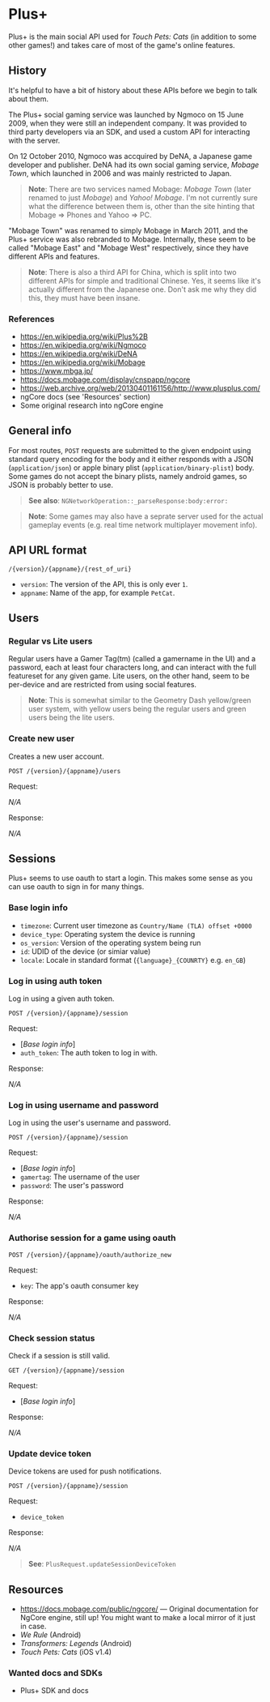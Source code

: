 # Plus+

Plus+ is the main social API used for *Touch Pets: Cats* (in addition to some other games!) and takes care of most of the game's online features.

## History

It's helpful to have a bit of history about these APIs before we begin to talk about them.

The Plus+ social gaming service was launched by Ngmoco on 15 June 2009, when they were still an independent company. It was provided to third party developers via an SDK, and used a custom API for interacting with the server.

On 12 October 2010, Ngmoco was accquired by DeNA, a Japanese game developer and publisher. DeNA had its own social gaming service, *Mobage Town*, which launched in 2006 and was mainly restricted to Japan.

> **Note**: There are two services named Mobage: *Mobage Town* (later renamed to just *Mobage*) and *Yahoo! Mobage*. I'm not currently sure what the difference between them is, other than the site hinting that Mobage => Phones and Yahoo => PC.

"Mobage Town" was renamed to simply Mobage in March 2011, and the Plus+ service was also rebranded to Mobage. Internally, these seem to be called "Mobage East" and "Mobage West" respectively, since they have different APIs and features.

> **Note**: There is also a third API for China, which is split into two different APIs for simple and traditional Chinese. Yes, it seems like it's actually different from the Japanese one. Don't ask me why they did this, they must have been insane.



### References

* https://en.wikipedia.org/wiki/Plus%2B
* https://en.wikipedia.org/wiki/Ngmoco
* https://en.wikipedia.org/wiki/DeNA
* https://en.wikipedia.org/wiki/Mobage
* https://www.mbga.jp/
* https://docs.mobage.com/display/cnspapp/ngcore
* https://web.archive.org/web/20130401161156/http://www.plusplus.com/
* ngCore docs (see 'Resources' section)
* Some original research into ngCore engine

## General info

For most routes, `POST` requests are submitted to the given endpoint using standard query encoding for the body and it either responds with a JSON (`application/json`) or apple binary plist (`application/binary-plist`) body. Some games do not accept the binary plists, namely android games, so JSON is probably better to use.

> **See also**: `NGNetworkOperation::_parseResponse:body:error:`

> **Note**: Some games may also have a seprate server used for the actual gameplay events (e.g. real time network multiplayer movement info).

## API URL format

```
/{version}/{appname}/{rest_of_uri}
```

* `version`: The version of the API, this is only ever `1`.
* `appname`: Name of the app, for example `PetCat`.

## Users

### Regular vs Lite users

Regular users have a Gamer Tag(tm) (called a gamername in the UI) and a password, each at least four characters long, and can interact with the full featureset for any given game. Lite users, on the other hand, seem to be per-device and are restricted from using social features.

> **Note**: This is somewhat similar to the Geometry Dash yellow/green user system, with yellow users being the regular users and green users being the lite users.

### Create new user

Creates a new user account.

```
POST /{version}/{appname}/users
```

Request:

*N/A*

Response:

*N/A*

## Sessions

Plus+ seems to use oauth to start a login. This makes some sense as you can use oauth to sign in for many things.

### Base login info

* `timezone`: Current user timezone as `Country/Name (TLA) offset +0000`
* `device_type`: Operating system the device is running
* `os_version`: Version of the operating system being run
* `id`: UDID of the device (or simiar value)
* `locale`: Locale in standard format (`{language}_{COUNRTY}` e.g. `en_GB`)

### Log in using auth token

Log in using a given auth token.

```
POST /{version}/{appname}/session
```

Request:

* \[*Base login info*\]
* `auth_token`: The auth token to log in with.

Response:

*N/A*

### Log in using username and password

Log in using the user's username and password.

```
POST /{version}/{appname}/session
```

Request:

* \[*Base login info*\]
* `gamertag`: The username of the user
* `password`: The user's password

Response:

*N/A*

### Authorise session for a game using oauth

```
POST /{version}/{appname}/oauth/authorize_new
```

Request:

* `key`: The app's oauth consumer key

Response:

*N/A*

### Check session status

Check if a session is still valid.

```
GET /{version}/{appname}/session
```

Request:

* \[*Base login info*\]

Response:

*N/A*

### Update device token

Device tokens are used for push notifications.

```
POST /{version}/{appname}/session
```

Request:

* `device_token`

Response:

*N/A*

> **See**: `PlusRequest.updateSessionDeviceToken`

## Resources

* https://docs.mobage.com/public/ngcore/ &mdash; Original documentation for NgCore engine, still up! You might want to make a local mirror of it just in case.
* *We Rule* (Android)
* *Transformers: Legends* (Android)
* *Touch Pets: Cats* (iOS v1.4)

### Wanted docs and SDKs

* Plus+ SDK and docs
